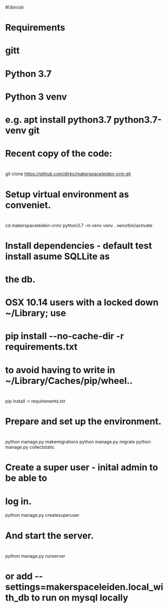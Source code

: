#!/bin/sh
#
# Requirements
# gitt
# Python 3.7
# Python 3 venv
# 
# e.g. apt install python3.7 python3.7-venv git

# Recent copy of the code:
#
git clone https://github.com/dirkx/makerspaceleiden-crm.git

# Setup virtual environment as conveniet.
#
cd makerspaceleiden-crm/
python3.7 -m venv venv
 . venv/bin/activate

# Install dependencies - default test install asume SQLLite as
# the db. 
# 
# OSX 10.14 users with a locked down ~/Library; use
# pip install --no-cache-dir -r requirements.txt
# to avoid having to write in ~/Library/Caches/pip/wheel..
#
pip install -r requirements.txt 

# Prepare and set up the environment.
#
python manage.py makemigrations
python manage.py migrate
python manage.py collectstatic

# Create a super user - inital admin to be able to 
# log in.
python manage.py createsuperuser

# And start the server.
#
python manage.py runserver 

# or add --settings=makerspaceleiden.local_with_db to run on mysql locally
